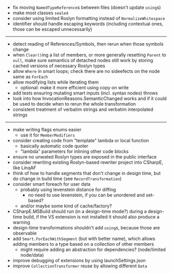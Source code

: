 - fix moving `NamedTypeReference`s between files (doesn't update `using`s)
- make most classes `sealed`
- consider using limited Roslyn formatting instead of `NormalizeWhitespace`
- identifier should handle escaping keywords (including contextual ones, those can be escaped unnecessarily)

---

- detect reading of References/Symbols, then rerun when those symbols change
- when `Clear()`ing a list of members, or more generally resetting `Parent` to `null`, make sure semantics of detached nodes still work by storing cached versions of necessary Roslyn types
- allow `Where` in smart loops; check there are no sideefects on the node same as `ForEach`
- allow modifying lists while iterating them
  - optional: make it more efficient using copy on write 
- add tests ensuring mutating smart inputs (incl. syntax nodes) throws
- look into how InvocationReasons.SemanticChanged works and if it could be used to decide when to rerun the whole transformation
- consistent treatment of verbatim strings and verbatim interpolated strings

---

- make writing flags enums easier
  - use it for `MemberModifiers`
- consider creating code from "template" lambda or local function  
  - basically automatic code quoter
  - "lambda" parameters for inlining other code blocks
- ensure no unwated Roslyn types are exposed in the public interface
- consider rewriting existing Roslyn-based rewriter project into CSharpE, like LinqAF
- think of how to handle segments that don't change in design time, but do change in build time (see `RecordTransformation`)
- consider smart foreach for user data
  - probably using levenstein distance for diffing
    - no need to use levenstein, if you can be unordered and set-based?
  - and/or maybe some kind of cache/factory?
- CSharpE.MSBuild should run (in a design-time mode?) during a design-time build, if the VS extension is not installed it should also produce a warning
- design-time transformations shouldn't add `using`s, because those are observable
- add `Smart.ForEachWithSegment` (but with better name), which allows adding members to a type based on a collection of other members
  - might require adding an abstraction for dependencies? (node/limited node/data)
- improve debugging of extensions by using launchSettings.json
- improve `CollectionTransformer` reuse by allowing different `Data`
